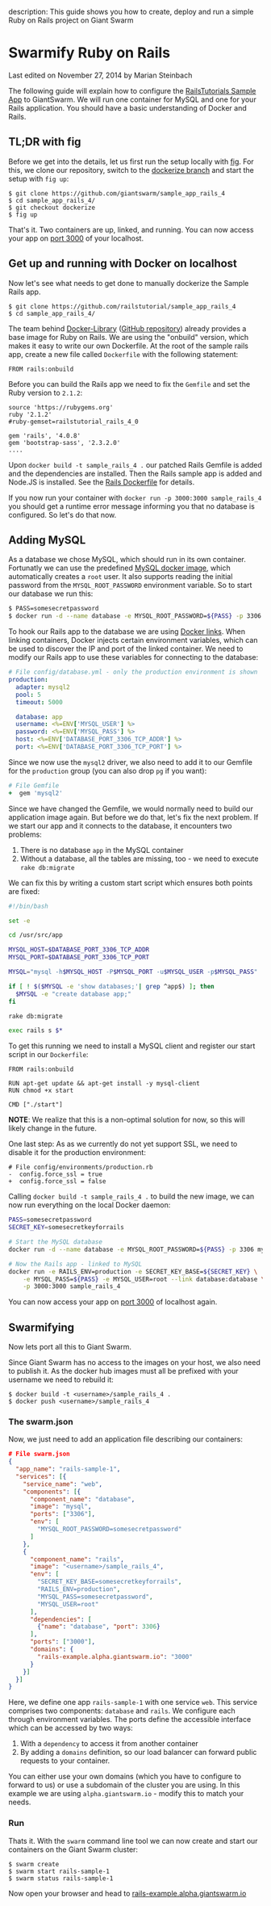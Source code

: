 description: This guide shows you how to create, deploy and run a simple Ruby on Rails project on Giant Swarm

# Swarmify Ruby on Rails

<p class="lastmod">Last edited on November 27, 2014 by Marian Steinbach</p>

The following guide will explain how to configure the [RailsTutorials Sample App](https://github.com/railstutorial/sample_app_rails_4/) to GiantSwarm. We will run one container for MySQL and one for your Rails application. You should have a basic understanding of Docker and Rails.

## TL;DR with fig

Before we get into the details, let us first run the setup locally with [fig](http://www.fig.sh/). For this, we clone our repository, switch to the [dockerize branch](https://github.com/giantswarm/sample_app_rails_4/tree/dockerize) and start the setup with `fig up`:

    $ git clone https://github.com/giantswarm/sample_app_rails_4
    $ cd sample_app_rails_4/
    $ git checkout dockerize
    $ fig up

That's it. Two containers are up, linked, and running. You can now access your app on [port 3000](http://localhost:3000/) of your localhost.

## Get up and running with Docker on localhost

Now let's see what needs to get done to manually dockerize the Sample Rails app. 

    $ git clone https://github.com/railstutorial/sample_app_rails_4
    $ cd sample_app_rails_4/

The team behind [Docker-Library](https://registry.hub.docker.com/_/rails/) ([GitHub repository](https://github.com/docker-library/rails)) already provides a base image for Ruby on Rails. We are using the "onbuild" version, which makes it easy to write our own Dockerfile. At the root of the sample rails app, create a new file called `Dockerfile` with the following statement: 

```
FROM rails:onbuild
```

Before you can build the Rails app we need to fix the `Gemfile` and set the Ruby version to `2.1.2`:

```
source 'https://rubygems.org'
ruby '2.1.2'
#ruby-gemset=railstutorial_rails_4_0

gem 'rails', '4.0.8'
gem 'bootstrap-sass', '2.3.2.0'
....
```

Upon `docker build -t sample_rails_4 .` our patched Rails Gemfile is added and the dependencies are installed. Then the Rails sample app is added and Node.JS is installed. See the [Rails Dockerfile](
https://github.com/docker-library/rails/blob/7bb6ade7f97129cc58967d7d0ae17f4b62ae52eb/onbuild/Dockerfile) for details.

If you now run your container with `docker run -p 3000:3000 sample_rails_4` you should get a runtime error message informing you that no database is configured. So let's do that now.

## Adding MySQL

As a database we chose MySQL, which should run in its own container. Fortunatly we can use the predefined [MySQL docker image](https://registry.hub.docker.com/_/mysql/), which automatically creates a `root` user. It also supports reading the initial password from the `MYSQL_ROOT_PASSWORD` environment variable. So to start our database we run this:

```bash
$ PASS=somesecretpassword
$ docker run -d --name database -e MYSQL_ROOT_PASSWORD=${PASS} -p 3306 mysql
```

To hook our Rails app to the database we are using [Docker links](https://docs.docker.com/userguide/dockerlinks/). When linking containers, Docker injects certain environment variables, which can be used to discover the IP and port of the linked container. We need to modify our Rails app to use these variables for connecting to the database:

```yaml
# File config/database.yml - only the production environment is shown
production:
  adapter: mysql2
  pool: 5
  timeout: 5000

  database: app
  username: <%=ENV['MYSQL_USER'] %>
  password: <%=ENV['MYSQL_PASS'] %>
  host: <%=ENV['DATABASE_PORT_3306_TCP_ADDR'] %>
  port: <%=ENV['DATABASE_PORT_3306_TCP_PORT'] %>
```

Since we now use the `mysql2` driver, we also need to add it to our Gemfile for the `production` group (you can also drop `pg` if you want):

```ruby
# File Gemfile
+  gem 'mysql2'
```

Since we have changed the Gemfile, we would normally need to build our application image again. But before we do that, let's fix the next problem. If we start our app and it connects to the database, it encounters two problems:

1. There is no database `app` in the MySQL container
2. Without a database, all the tables are missing, too - we need to execute `rake db:migrate`

We can fix this by writing a custom start script which ensures both points are fixed:

```bash
#!/bin/bash

set -e

cd /usr/src/app

MYSQL_HOST=$DATABASE_PORT_3306_TCP_ADDR
MYSQL_PORT=$DATABASE_PORT_3306_TCP_PORT

MYSQL="mysql -h$MYSQL_HOST -P$MYSQL_PORT -u$MYSQL_USER -p$MYSQL_PASS"

if [ ! $($MYSQL -e 'show databases;'| grep ^app$) ]; then
  $MYSQL -e "create database app;"
fi

rake db:migrate

exec rails s $*
```

To get this running we need to install a MySQL client and register our start script in our `Dockerfile`:

```
FROM rails:onbuild

RUN apt-get update && apt-get install -y mysql-client
RUN chmod +x start

CMD ["./start"]
```

__NOTE__: We realize that this is a non-optimal solution for now, so this will likely change in the future.

One last step: As as we currently do not yet support SSL, we need to disable it for the production environment:

```
# File config/environments/production.rb
-  config.force_ssl = true
+  config.force_ssl = false 
```

Calling `docker build -t sample_rails_4 .` to build the new image, we can now run everything on the local Docker daemon:

```bash
PASS=somesecretpassword
SECRET_KEY=somesecretkeyforrails

# Start the MySQL database
docker run -d --name database -e MYSQL_ROOT_PASSWORD=${PASS} -p 3306 mysql

# Now the Rails app - linked to MySQL
docker run -e RAILS_ENV=production -e SECRET_KEY_BASE=${SECRET_KEY} \
	-e MYSQL_PASS=${PASS} -e MYSQL_USER=root --link database:database \
	-p 3000:3000 sample_rails_4
```

You can now access your app on [port 3000](http://localhost:3000) of localhost again.

## Swarmifying

Now lets port all this to Giant Swarm.

Since Giant Swarm has no access to the images on your host, we also need to publish it. As the docker hub images must all be prefixed with your username we need to rebuild it:

```
$ docker build -t <username>/sample_rails_4 .
$ docker push <username>/sample_rails_4
```

### The swarm.json

Now, we just need to add an application file describing our containers:

```json
# File swarm.json
{
  "app_name": "rails-sample-1",
  "services": [{
    "service_name": "web",
    "components": [{
      "component_name": "database",
      "image": "mysql",
      "ports": ["3306"],
      "env": [
        "MYSQL_ROOT_PASSWORD=somesecretpassword"
      ]
    },
    {
      "component_name": "rails",
      "image": "<username>/sample_rails_4",
      "env": [
        "SECRET_KEY_BASE=somesecretkeyforrails",
        "RAILS_ENV=production",
        "MYSQL_PASS=somesecretpassword",
        "MYSQL_USER=root"
      ],
      "dependencies": [
        {"name": "database", "port": 3306}
      ],
      "ports": ["3000"],
      "domains": {
        "rails-example.alpha.giantswarm.io": "3000"
      }
    }]
  }]
}
```

Here, we define one app `rails-sample-1` with one service `web`. This service comprises two components: `database` and `rails`. We configure each through environment variables. The ports define the accessible interface which can be accessed by two ways:

1. With a `dependency` to access it from another container
2. By adding a `domains` definition, so our load balancer can forward public requests to your container.

You can either use your own domains (which you have to configure to forward to us) or use a subdomain of the cluster you are using. In this example we are using `alpha.giantswarm.io` - modify this to match your needs.

### Run 

Thats it. With the `swarm` command line tool we can now create and start our containers on the Giant Swarm cluster:

```
$ swarm create
$ swarm start rails-sample-1
$ swarm status rails-sample-1
```

Now open your browser and head to [rails-example.alpha.giantswarm.io](http://rails-example.alpha.giantswarm.io)